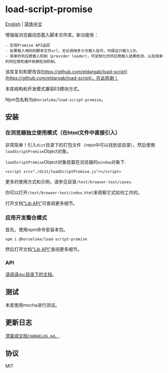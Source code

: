 # load-script-promise

[English](./README.md) | [简体中文](./README.zh-CN.md) 

增强版浏览器动态载入脚本文件库。新功能有：

    - 实现Promise API返回
    - 如果载入相同的脚本文件url，无论调用多少次载入指令，均保证只载入1次。
    - 简单的供应商载入机制（provider loader），可定制化的供应商载入结果检测，以及简单的供应商死循环依赖检测机制。

该库复刻和更改自[https://github.com/eldargab/load-script](https://github.com/eldargab/load-script)，在此鸣谢！

本库结构和开发模式兼容ES模块方式。

Npm包名称为`@horseluke/load-script-promise`。

## 安装

### 在浏览器独立使用模式（在html文件中直接引入）

非常简单！引入`dist`目录下的打包文件（repo中可以找到该目录），然后使用`loadScriptPromise`Object对象。

`loadScriptPromise`Object对象挂载在浏览器的`window`对象下.

```
<script src="./dist/loadScriptPromise.js"></script>
```

更多的使用方式和示例，请参见目录`/test/browser-test/cases`.

你可以打开`/test/browser-test/index.html`来观察它式如何工作的。

打开文档["Lib API"](./doc/zh-CN/browser-api/index.md)可查阅更多细节。


### 应用开发整合模式

首先，使用npm命令安装本包。

```
npm i @horseluke/load-script-promise
```

然后打开文档["Lib API"](./doc/zh-CN/lib-api/index.md)查阅更多细节。


### API

[请阅读`doc`目录下的文档](./doc/zh-CN/TOC.md)。


## 测试

本库使用mocha进行测试。


## 更新日志

[清查阅文档`CHANGELOG.md`。](./CHANGELOG.md).


## 协议

MIT